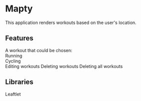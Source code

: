 # Mapty
This application renders workouts based on the user's location.

## Features
A workout that could be chosen:<br>
Running<br>
Cycling<br>
Editing workouts
Deleting workouts
Deleting all workouts

## Libraries
Leaftlet

